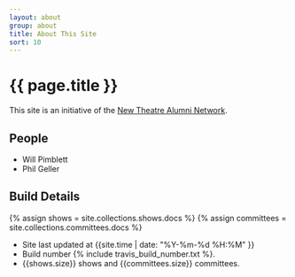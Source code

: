 ```yaml
---
layout: about
group: about
title: About This Site
sort: 10
---
```


# {{ page.title }}

This site is an initiative of the [New Theatre Alumni Network](http://newtheatre.org.uk/alumni).

## People

- Will Pimblett
- Phil Geller

## Build Details

{% assign shows = site.collections.shows.docs %}
{% assign committees = site.collections.committees.docs %}

- Site last updated at {{site.time | date: "%Y-%m-%d %H:%M" }}
- Build number {% include travis_build_number.txt %}.
- {{shows.size}} shows and {{committees.size}} committees.
